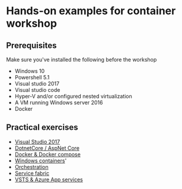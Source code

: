# Hands-on examples for container workshop
## Prerequisites

Make sure you've installed the following before the workshop
 - Windows 10
 - Powershell 5.1
 - Visual studio 2017
 - Visual studio code
 - Hyper-V and/or configured nested virtualization
  - A VM running Windows server 2016
 - Docker

 
## Practical exercises

- <a href="1-vs2017.md">Visual Studio 2017</a>   
- <a href="2-dotnetcore.md">DotnetCore / AspNet Core</a>
- <a href="3-dockerncompose.md">Docker & Docker compose</a>
- <a href="4-windows-containers.md">Windows containers</a>'
- <a href="5-orchestration.md">Orchestration</a>
- <a href="6-service-fabric.md">Service fabric</a>
- <a hreF="7-azure-deployments.md">VSTS & Azure App services</a>
